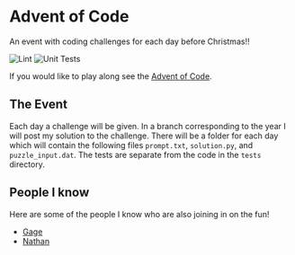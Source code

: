 Advent of Code
==============

An event with coding challenges for each day before Christmas!!

![Lint](https://github.com/TannerFrandsen/AdventOfCode/workflows/Lint/badge.svg?branch=2020)
![Unit Tests](https://github.com/TannerFrandsen/AdventOfCode/workflows/Unit%20Tests/badge.svg)

If you would like to play along see the [Advent of Code](https://adventofcode.com).

The Event
---------
Each day a challenge will be given.  In a branch corresponding to the year I will post my solution to the challenge.
There will be a folder for each day which will contain the following files `prompt.txt`, `solution.py`, 
and `puzzle_input.dat`. The tests are separate from the code in the `tests` directory.

People I know
-------------
Here are some of the people I know who are also joining in on the fun!

- [Gage](https://github.com/gagelarsen/adventofcode)
- [Nathan](https://github.com/swainn/advent-of-code)
